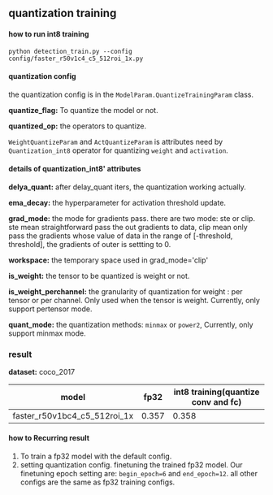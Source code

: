 ## quantization training

#### how to run int8 training

```shell
python detection_train.py --config config/faster_r50v1c4_c5_512roi_1x.py
```

#### quantization config

the quantization config is in the `ModelParam.QuantizeTrainingParam` class. 

**quantize_flag:**  To quantize the model or not.

**quantized_op:** the operators to quantize.

`WeightQuantizeParam` and `ActQuantizeParam` is attributes need by `Quantization_int8` operator for quantizing `weight` and `activation`.

#### details of quantization_int8' attributes

**delya_quant:** after delay_quant iters, the quantization working actually.

**ema_decay:**  the hyperparameter for activation threshold update.

**grad_mode:**  the mode for gradients pass. there are two mode: ste or clip. ste mean straightforward pass the out gradients to data, clip mean only pass the gradients whose value of data in the range of [-threshold, threshold], the gradients of outer is settting to 0.

**workspace:**  the temporary space used in grad_mode='clip'

**is_weight:** the tensor to be quantized is weight or not.

**is_weight_perchannel:** the granularity of quantization for weight : per tensor or per channel. Only used when the tensor is weight. Currently,  only support pertensor mode.

**quant_mode:**  the quantization methods: `minmax` or `power2`,  Currently, only support minmax mode.

### result

**dataset:** coco_2017

| model                        | fp32  | int8 training(quantize conv and fc) |
| ---------------------------- | ----- | ----------------------------------- |
| faster_r50v1bc4_c5_512roi_1x | 0.357 | 0.358                               |

#### how to Recurring result

1. To train a fp32 model with the default config.
2. setting quantization config. finetuning the trained fp32 model. Our finetuning epoch setting are:  `begin_epoch=6` and `end_epoch=12`.  all other configs are the same as fp32 training configs. 